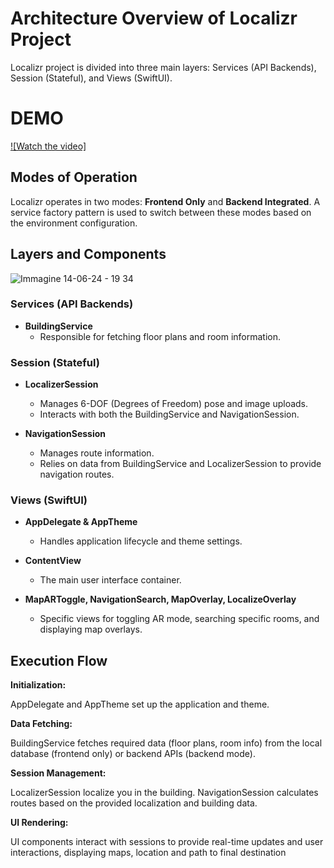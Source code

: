 # Architecture Overview of Localizr Project


Localizr project is divided into three main layers: Services (API Backends), Session (Stateful), and Views (SwiftUI). 

# DEMO

[![Watch the video]]( https://github.com/3DVisionETH/Eth_localization_frontend/blob/6b702af9cde9569771eabf32d93a92326c982e2a/Localizr_demo-2.mp4)

## Modes of Operation

Localizr operates in two modes: **Frontend Only** and **Backend Integrated**. A service factory pattern is used to switch between these modes based on the environment configuration.


## Layers and Components
![Immagine 14-06-24 - 19 34]([https:/3DVisionETH/Eth_localization_frontend/assets/109732478/993382f4-1c71-4ac7-8d48-8c292a1d1c53)



### Services (API Backends)

- **BuildingService**
  - Responsible for fetching floor plans and room information.

### Session (Stateful)

- **LocalizerSession**
  - Manages 6-DOF (Degrees of Freedom) pose and image uploads.
  - Interacts with both the BuildingService and NavigationSession.

- **NavigationSession**
  - Manages route information.
  - Relies on data from BuildingService and LocalizerSession to provide navigation routes.

### Views (SwiftUI)

- **AppDelegate & AppTheme**
  - Handles application lifecycle and theme settings.

- **ContentView**
  - The main user interface container.

- **MapARToggle, NavigationSearch, MapOverlay, LocalizeOverlay**
  - Specific views for toggling AR mode, searching specific rooms, and displaying map overlays.


## Execution Flow

**Initialization:**

AppDelegate and AppTheme set up the application and theme.

**Data Fetching:**

BuildingService fetches required data (floor plans, room info) from the local database (frontend only) or backend APIs (backend mode).

**Session Management:**

LocalizerSession localize you in the building.
NavigationSession calculates routes based on the provided localization and building data.

**UI Rendering:**

UI components interact with sessions to provide real-time updates and user interactions, displaying maps, location and path to final destination




